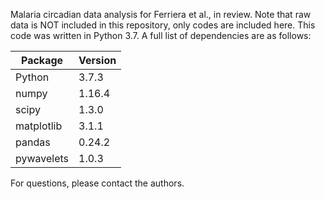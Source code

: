 Malaria circadian data analysis for Ferriera et al., in review. 
Note that raw data is NOT included in this repository, only codes are included here.
This code was written in Python 3.7. A full list of dependencies are as follows:

| Package | Version |
|------------|---------|
| Python | 3.7.3 |
| numpy | 1.16.4 |
| scipy | 1.3.0 |
| matplotlib | 3.1.1 |
| pandas | 0.24.2 |
|pywavelets | 1.0.3 |

For questions, please contact the authors.
